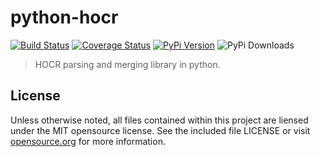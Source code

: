 # python-hocr
[![Build Status](https://travis-ci.org/concordusapps/python-hocr.png?branch=master)](https://travis-ci.org/concordusapps/python-hocr)
[![Coverage Status](https://coveralls.io/repos/concordusapps/python-hocr/badge.png?branch=master)](https://coveralls.io/r/concordusapps/python-hocr?branch=master)
[![PyPi Version](https://pypip.in/v/hocr/badge.png)](https://pypi.python.org/pypi/hocr)
![PyPi Downloads](https://pypip.in/d/hocr/badge.png)
> HOCR parsing and merging library in python.

## License

Unless otherwise noted, all files contained within this project are liensed under the MIT opensource license. See the included file LICENSE or visit [opensource.org][] for more information.

[opensource.org]: http://opensource.org/licenses/MIT
